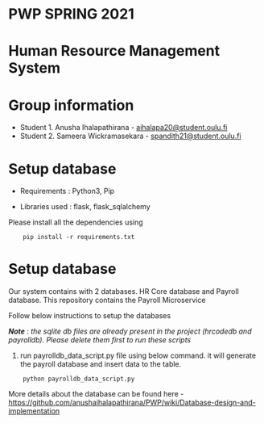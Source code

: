 # PWP SPRING 2021
# Human Resource Management System
# Group information

* Student 1. Anusha Ihalapathirana - aihalapa20@student.oulu.fi
* Student 2. Sameera Wickramasekara - spandith21@student.oulu.fi

# Setup database
 - Requirements : Python3, Pip

- Libraries used : flask, flask_sqlalchemy

Please install all the dependencies using
```  
    pip install -r requirements.txt
```
# Setup database

Our system contains with 2 databases. HR Core database and Payroll database. This repository contains the Payroll Microservice

Follow below instructions to setup the databases

***Note*** : _the sqlite db files are already present in the project (hrcodedb and payrolldb). Please delete them first to run these scripts_


1. run payrolldb_data_script.py file using below command. it will generate the payroll database and insert data to the table.

```
    python payrolldb_data_script.py
```

More details about the database can be found here - https://github.com/anushaihalapathirana/PWP/wiki/Database-design-and-implementation



